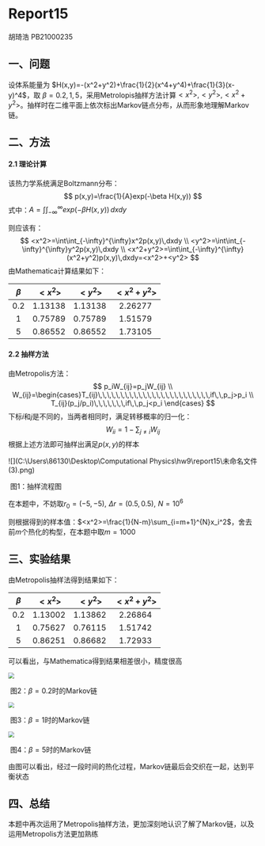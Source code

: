 # Report15

胡琦浩	PB21000235



## 一、问题

设体系能量为  $H(x,y)=-(x^2+y^2)+\frac{1}{2}(x^4+y^4)+\frac{1}{3}(x-y)^4$，取  $\beta=0.2, 1, 5$，采用Metrolopis抽样方法计算$<x^2>,<y^2>,<x^2+y^2>$。抽样时在二维平面上依次标出Markov链点分布，从而形象地理解Markov链。



## 二、方法

#### 2.1	理论计算

该热力学系统满足Boltzmann分布：
$$
p(x,y)=\frac{1}{A}exp(-\beta H(x,y))
$$
式中：$A=\int\int_{-\infty}^{\infty}exp(-\beta H(x,y))\,dxdy$

则应该有：
$$
<x^2>=\int\int_{-\infty}^{\infty}x^2p(x,y)\,dxdy
\\
<y^2>=\int\int_{-\infty}^{\infty}y^2p(x,y)\,dxdy
\\
<x^2+y^2>=\int\int_{-\infty}^{\infty}(x^2+y^2)p(x,y)\,dxdy=<x^2>+<y^2>
$$
由Mathematica计算结果如下：

| $\beta$ | $<x^2>$ | $<y^2>$ | $<x^2+y^2>$ |
| :-----: | :-----: | :-----: | :---------: |
|   0.2   | 1.13138 | 1.13138 |   2.26277   |
|    1    | 0.75789 | 0.75789 |   1.51579   |
|    5    | 0.86552 | 0.86552 |   1.73105   |



#### 2.2	抽样方法

由Metropolis方法：
$$
p_iW_{ij}=p_jW_{ij}
\\
W_{ij}=\begin{cases}T_{ij}\,\,\,\,\,\,\,\,\,\,\,\,\,\,\,\,\,\,\,\,\,\,\,\,\,if\,\,p_j>p_i
\\
T_{ij}(p_j/p_i)\,\,\,\,\,\,\,if\,\,p_j<p_i
\end{cases}
$$
下标$i$和$j$是不同的，当两者相同时，满足转移概率的归一化：
$$
W_{ii}=1-\sum_{j\neq i}W_{ij}
$$
根据上述方法即可抽样出满足$p(x,y)$的样本

![](C:\Users\86130\Desktop\Computational Physics\hw9\report15\未命名文件(3).png)

​																								图1：抽样流程图

在本题中，不妨取$r_0=(-5,-5),\,\,\Delta r=(0.5,0.5),\,\,N=10^6$

则根据得到的样本值：$<x^2>=\frac{1}{N-m}\sum_{i=m+1}^{N}x_i^2$，舍去前$m$个热化的构型，在本题中取$m=1000$



## 三、实验结果

由Metropolis抽样法得到结果如下：

| $\beta$ | $<x^2>$ | $<y^2>$ | $<x^2+y^2>$ |
| :-----: | :-----: | :-----: | :---------: |
|   0.2   | 1.13002 | 1.13862 |   2.26864   |
|    1    | 0.75627 | 0.76115 |   1.51742   |
|    5    | 0.86251 | 0.86682 |   1.72933   |

可以看出，与Mathematica得到结果相差很小，精度很高

<img src="C:\Users\86130\Desktop\Computational Physics\hw9\question15\β=0.2Markov.png" style="zoom:72%;" />

​																		图2：$\beta=0.2$时的Markov链

<img src="C:\Users\86130\Desktop\Computational Physics\hw9\question15\β=1Markov.png" style="zoom:72%;" />

​																			图3：$\beta=1$时的Markov链

<img src="C:\Users\86130\Desktop\Computational Physics\hw9\question15\β=5Markov.png" style="zoom:72%;" />

​																			图4：$\beta=5$时的Markov链

由图可以看出，经过一段时间的热化过程，Markov链最后会交织在一起，达到平衡状态



## 四、总结

本题中再次运用了Metropolis抽样方法，更加深刻地认识了解了Markov链，以及运用Metropolis方法更加熟练

